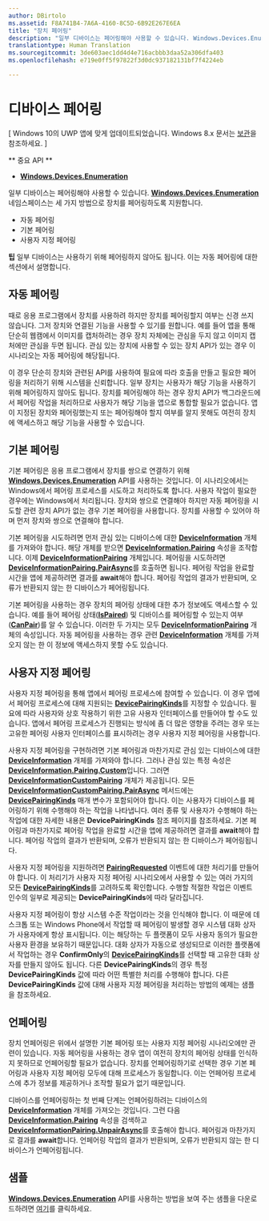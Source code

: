 ```yaml
---
author: DBirtolo
ms.assetid: F8A741B4-7A6A-4160-8C5D-6B92E267E6EA
title: "장치 페어링"
description: "일부 디바이스는 페어링해야 사용할 수 있습니다. Windows.Devices.Enumeration 네임스페이스는 세 가지 방법으로 디바이스를 페어링하도록 지원합니다."
translationtype: Human Translation
ms.sourcegitcommit: 3de603aec1dd4d4e716acbbb3daa52a306dfa403
ms.openlocfilehash: e719e0ff5f97822f3d0dc937182131bf7f4224eb

---
```

# 디바이스 페어링

\[ Windows 10의 UWP 앱에 맞게 업데이트되었습니다. Windows 8.x 문서는 [보관](http://go.microsoft.com/fwlink/p/?linkid=619132)을 참조하세요. \]


** 중요 API **

-   [**Windows.Devices.Enumeration**](https://msdn.microsoft.com/library/windows/apps/BR225459)

일부 디바이스는 페어링해야 사용할 수 있습니다. [**Windows.Devices.Enumeration**](https://msdn.microsoft.com/library/windows/apps/BR225459) 네임스페이스는 세 가지 방법으로 장치를 페어링하도록 지원합니다.

-   자동 페어링
-   기본 페어링
-   사용자 지정 페어링

**팁** 일부 디바이스는 사용하기 위해 페어링하지 않아도 됩니다. 이는 자동 페어링에 대한 섹션에서 설명합니다.

 

## 자동 페어링


때로 응용 프로그램에서 장치를 사용하려 하지만 장치를 페어링할지 여부는 신경 쓰지 않습니다. 그저 장치와 연결된 기능을 사용할 수 있기를 원합니다. 예를 들어 앱을 통해 단순히 웹캠에서 이미지를 캡처하려는 경우 장치 자체에는 관심을 두지 않고 이미지 캡처에만 관심을 두면 됩니다. 관심 있는 장치에 사용할 수 있는 장치 API가 있는 경우 이 시나리오는 자동 페어링에 해당됩니다.

이 경우 단순히 장치와 관련된 API를 사용하여 필요에 따라 호출을 만들고 필요한 페어링을 처리하기 위해 시스템을 신뢰합니다. 일부 장치는 사용자가 해당 기능을 사용하기 위해 페어링하지 않아도 됩니다. 장치를 페어링해야 하는 경우 장치 API가 백그라운드에서 페어링 작업을 처리하므로 사용자가 해당 기능을 앱으로 통합할 필요가 없습니다. 앱이 지정된 장치와 페어링했는지 또는 페어링해야 할지 여부를 알지 못해도 여전히 장치에 액세스하고 해당 기능을 사용할 수 있습니다.

## 기본 페어링


기본 페어링은 응용 프로그램에서 장치를 쌍으로 연결하기 위해 [**Windows.Devices.Enumeration**](https://msdn.microsoft.com/library/windows/apps/BR225459) API를 사용하는 것입니다. 이 시나리오에서는 Windows에서 페어링 프로세스를 시도하고 처리하도록 합니다. 사용자 작업이 필요한 경우에는 Windows에서 처리됩니다. 장치와 쌍으로 연결해야 하지만 자동 페어링을 시도할 관련 장치 API가 없는 경우 기본 페어링을 사용합니다. 장치를 사용할 수 있어야 하며 먼저 장치와 쌍으로 연결해야 합니다.

기본 페어링을 시도하려면 먼저 관심 있는 디바이스에 대한 [**DeviceInformation**](https://msdn.microsoft.com/library/windows/apps/BR225393) 개체를 가져와야 합니다. 해당 개체를 받으면 [**DeviceInformation.Pairing**](https://msdn.microsoft.com/library/windows/apps/windows.devices.enumeration.deviceinformation.pairing.aspx) 속성을 조작합니다. 이제 [**DeviceInformationPairing**](https://msdn.microsoft.com/library/windows/apps/windows.devices.enumeration.deviceinformation.pairing.aspx) 개체입니다. 페어링을 시도하려면 [**DeviceInformationPairing.PairAsync**](https://msdn.microsoft.com/library/windows/apps/mt608800)를 호출하면 됩니다. 페어링 작업을 완료할 시간을 앱에 제공하려면 결과를 **await**해야 합니다. 페어링 작업의 결과가 반환되며, 오류가 반환되지 않는 한 디바이스가 페어링됩니다.

기본 페어링을 사용하는 경우 장치의 페어링 상태에 대한 추가 정보에도 액세스할 수 있습니다. 예를 들어 페어링 상태([**IsPaired**](https://msdn.microsoft.com/library/windows/apps/windows.devices.enumeration.deviceinformation.pairing.aspx_ispaired)) 및 디바이스를 페어링할 수 있는지 여부([**CanPair**](https://msdn.microsoft.com/library/windows/apps/windows.devices.enumeration.deviceinformation.pairing.aspx_canpair))를 알 수 있습니다. 이러한 두 가지는 모두 [**DeviceInformationPairing**](https://msdn.microsoft.com/library/windows/apps/windows.devices.enumeration.deviceinformation.pairing.aspx) 개체의 속성입니다. 자동 페어링을 사용하는 경우 관련 [**DeviceInformation**](https://msdn.microsoft.com/library/windows/apps/BR225393) 개체를 가져오지 않는 한 이 정보에 액세스하지 못할 수도 있습니다.

## 사용자 지정 페어링


사용자 지정 페어링을 통해 앱에서 페어링 프로세스에 참여할 수 있습니다. 이 경우 앱에서 페어링 프로세스에 대해 지원되는 [**DevicePairingKinds**](https://msdn.microsoft.com/library/windows/apps/Mt608808)를 지정할 수 있습니다. 필요에 따라 사용자와 상호 작용하기 위한 고유 사용자 인터페이스를 만들어야 할 수도 있습니다. 앱에서 페어링 프로세스가 진행되는 방식에 좀 더 많은 영향을 주려는 경우 또는 고유한 페어링 사용자 인터페이스를 표시하려는 경우 사용자 지정 페어링을 사용합니다.

사용자 지정 페어링을 구현하려면 기본 페어링과 마찬가지로 관심 있는 디바이스에 대한 [**DeviceInformation**](https://msdn.microsoft.com/library/windows/apps/BR225393) 개체를 가져와야 합니다. 그러나 관심 있는 특정 속성은 [**DeviceInformation.Pairing.Custom**](https://msdn.microsoft.com/library/windows/apps/windows.devices.enumeration.deviceinformationpairing.custom.aspx)입니다. 그러면 [**DeviceInformationCustomPairing**](https://msdn.microsoft.com/library/windows/apps/windows.devices.enumeration.deviceinformationcustompairing.aspx) 개체가 제공됩니다. 모든 [**DeviceInformationCustomPairing.PairAsync**](https://msdn.microsoft.com/library/windows/apps/windows.devices.enumeration.deviceinformationcustompairing.pairasync.aspx) 메서드에는 [**DevicePairingKinds**](https://msdn.microsoft.com/library/windows/apps/Mt608808) 매개 변수가 포함되어야 합니다. 이는 사용자가 디바이스를 페어링하기 위해 수행해야 하는 작업을 나타냅니다. 여러 종류 및 사용자가 수행해야 하는 작업에 대한 자세한 내용은 **DevicePairingKinds** 참조 페이지를 참조하세요. 기본 페어링과 마찬가지로 페어링 작업을 완료할 시간을 앱에 제공하려면 결과를 **await**해야 합니다. 페어링 작업의 결과가 반환되며, 오류가 반환되지 않는 한 디바이스가 페어링됩니다.

사용자 지정 페어링을 지원하려면 [**PairingRequested**](https://msdn.microsoft.com/library/windows/apps/windows.devices.enumeration.deviceinformationcustompairing.pairingrequested.aspx) 이벤트에 대한 처리기를 만들어야 합니다. 이 처리기가 사용자 지정 페어링 시나리오에서 사용할 수 있는 여러 가지의 모든 [**DevicePairingKinds**](https://msdn.microsoft.com/library/windows/apps/Mt608808)를 고려하도록 확인합니다. 수행할 적절한 작업은 이벤트 인수의 일부로 제공되는 **DevicePairingKinds**에 따라 달라집니다.

사용자 지정 페어링이 항상 시스템 수준 작업이라는 것을 인식해야 합니다. 이 때문에 데스크톱 또는 Windows Phone에서 작업할 때 페어링이 발생할 경우 시스템 대화 상자가 사용자에게 항상 표시됩니다. 이는 해당하는 두 플랫폼이 모두 사용자 동의가 필요한 사용자 환경을 보유하기 때문입니다. 대화 상자가 자동으로 생성되므로 이러한 플랫폼에서 작업하는 경우 **ConfirmOnly**의 [**DevicePairingKinds**](https://msdn.microsoft.com/library/windows/apps/Mt608808)를 선택할 때 고유한 대화 상자를 만들지 않아도 됩니다. 다른 **DevicePairingKinds**의 경우 특정 **DevicePairingKinds** 값에 따라 어떤 특별한 처리를 수행해야 합니다. 다른 **DevicePairingKinds** 값에 대해 사용자 지정 페어링을 처리하는 방법의 예제는 샘플을 참조하세요.

## 언페어링


장치 언페어링은 위에서 설명한 기본 페어링 또는 사용자 지정 페어링 시나리오에만 관련이 있습니다. 자동 페어링을 사용하는 경우 앱이 여전히 장치의 페어링 상태를 인식하지 못하므로 언페어링할 필요가 없습니다. 장치를 언페어링하기로 선택한 경우 기본 페어링과 사용자 지정 페어링 모두에 대해 프로세스가 동일합니다. 이는 언페어링 프로세스에 추가 정보를 제공하거나 조작할 필요가 없기 때문입니다.

디바이스를 언페어링하는 첫 번째 단계는 언페어링하려는 디바이스의 [**DeviceInformation**](https://msdn.microsoft.com/library/windows/apps/BR225393) 개체를 가져오는 것입니다. 그런 다음 [**DeviceInformation.Pairing**](https://msdn.microsoft.com/library/windows/apps/windows.devices.enumeration.deviceinformation.pairing.aspx) 속성을 검색하고 [**DeviceInformationPairing.UnpairAsync**](https://msdn.microsoft.com/library/windows/apps/windows.devices.enumeration.deviceinformationpairing.unpairasync)를 호출해야 합니다. 페어링과 마찬가지로 결과를 **await**합니다. 언페어링 작업의 결과가 반환되며, 오류가 반환되지 않는 한 디바이스가 언페어링됩니다.

## 샘플


[**Windows.Devices.Enumeration**](https://msdn.microsoft.com/library/windows/apps/BR225459) API를 사용하는 방법을 보여 주는 샘플을 다운로드하려면 [여기](http://go.microsoft.com/fwlink/?LinkID=620536)를 클릭하세요.

 

 







<!--HONumber=Jul16_HO2-->


